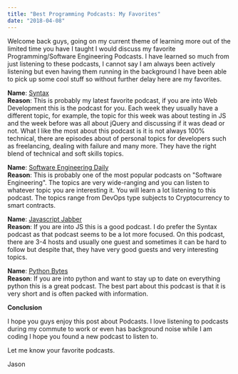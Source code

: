 ```yaml
---
title: "Best Programming Podcasts: My Favorites"
date: "2018-04-08"
---
```


Welcome back guys, going on my current theme of learning more out of the limited time you have I taught I would discuss my favorite Programming/Software Engineering Podcasts. I have learned so much from just listening to these podcasts, I cannot say I am always been actively listening but even having them running in the background I have been able to pick up some cool stuff so without further delay here are my favorites.

**Name**: [Syntax](https://syntax.fm/)  
**Reason**: This is probably my latest favorite podcast, if you are into Web Development this is the podcast for you. Each week they usually have a different topic, for example, the topic for this week was about testing in JS and the week before was all about jQuery and discussing if it was dead or not. What I like the most about this podcast is it is not always 100% technical, there are episodes about of personal topics for developers such as freelancing, dealing with failure and many more. They have the right blend of technical and soft skills topics.

**Name**: [Software Engineering Daily](https://softwareengineeringdaily.com/)  
**Reason**: This is probably one of the most popular podcasts on "Software Engineering". The topics are very wide-ranging and you can listen to whatever topic you are interesting it. You will learn a lot listening to this podcast. The topics range from DevOps type subjects to Cryptocurrency to smart contracts.

**Name**: [Javascript Jabber](https://devchat.tv/js-jabber)  
**Reason**: If you are into JS this is a good podcast. I do prefer the Syntax podcast as that podcast seems to be a lot more focused. On this podcast, there are 3-4 hosts and usually one guest and sometimes it can be hard to follow but despite that, they have very good guests and very interesting topics.

**Name**: [Python Bytes](https://pythonbytes.fm/)  
**Reason**: If you are into python and want to stay up to date on everything python this is a great podcast. The best part about this podcast is that it is very short and is often packed with information.

**Conclusion**

I hope you guys enjoy this post about Podcasts. I love listening to podcasts during my commute to work or even has background noise while I am coding I hope you found a new podcast to listen to.

Let me know your favorite podcasts.

Jason
